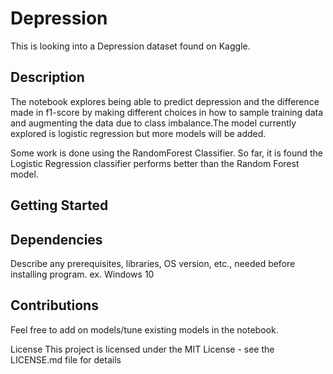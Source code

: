 # Depression

This is looking into a Depression dataset found on Kaggle.

## Description
The notebook explores being able to predict depression and the difference made in f1-score by making different choices in how to sample training data and augmenting the data due to class imbalance.The model currently explored is logistic regression but more models will be added.

Some work is done using the RandomForest Classifier.
So far, it is found the Logistic Regression classifier performs better than the Random Forest model.

## Getting Started
## Dependencies
Describe any prerequisites, libraries, OS version, etc., needed before installing program.
ex. Windows 10

## Contributions 
Feel free to add on models/tune existing models in the notebook.




License
This project is licensed under the MIT License - see the LICENSE.md file for details
